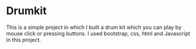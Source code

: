 # Drumkit
This is a simple project in which I built a drum kit which you can play by mouse click or pressing buttons.
I used bootstrap, css, html and Javascript in this project.
